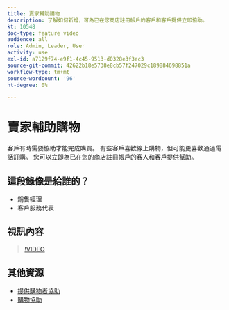 ```yaml
---
title: 賣家輔助購物
description: 了解如何新增，可為已在您商店註冊帳戶的客戶和客戶提供立即協助。
kt: 10548
doc-type: feature video
audience: all
role: Admin, Leader, User
activity: use
exl-id: a7129f74-e9f1-4c45-9513-d0328e3f3ec3
source-git-commit: 42622b18e5738e8cb57f247029c189884698851a
workflow-type: tm+mt
source-wordcount: '96'
ht-degree: 0%

---
```


# 賣家輔助購物

客戶有時需要協助才能完成購買。 有些客戶喜歡線上購物，但可能更喜歡通過電話訂購。 您可以立即為已在您的商店註冊帳戶的客人和客戶提供幫助。

## 這段錄像是給誰的？

- 銷售經理
- 客戶服務代表

## 視訊內容

>[!VIDEO](https://video.tv.adobe.com/v/343662?quality=12&learn=on)

## 其他資源

- [提供購物者協助](https://docs.magento.com/user-guide/customers/login-as-customer.html)
- [購物協助](https://docs.magento.com/user-guide/sales/shopping-assistance.html)
